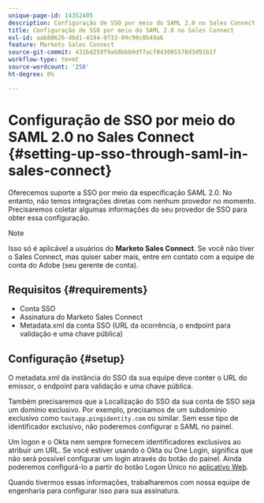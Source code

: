 ```yaml
---
unique-page-id: 14352405
description: Configuração de SSO por meio do SAML 2.0 no Sales Connect - Documentação do Marketo - Documentação do produto
title: Configuração de SSO por meio do SAML 2.0 no Sales Connect
exl-id: aab80626-d6d1-4194-9733-09c90c0b49a6
feature: Marketo Sales Connect
source-git-commit: 431bd258f9a68bbb9df7acf043085578d3d91b1f
workflow-type: tm+mt
source-wordcount: '258'
ht-degree: 0%

---
```


# Configuração de SSO por meio do SAML 2.0 no Sales Connect {#setting-up-sso-through-saml-in-sales-connect}

Oferecemos suporte a SSO por meio da especificação SAML 2.0. No entanto, não temos integrações diretas com nenhum provedor no momento. Precisaremos coletar algumas informações do seu provedor de SSO para obter essa configuração.

>[!NOTE]
>
>Isso só é aplicável a usuários do **Marketo Sales Connect**. Se você não tiver o Sales Connect, mas quiser saber mais, entre em contato com a equipe de conta do Adobe (seu gerente de conta).

## Requisitos {#requirements}

* Conta SSO
* Assinatura do Marketo Sales Connect
* Metadata.xml da conta SSO (URL da ocorrência, o endpoint para validação e uma chave pública)

## Configuração {#setup}

O metadata.xml da instância do SSO da sua equipe deve conter o URL do emissor, o endpoint para validação e uma chave pública.

Também precisaremos que a Localização do SSO da sua conta de SSO seja um domínio exclusivo. Por exemplo, precisamos de um subdomínio exclusivo como `toutapp.pingidentity.com` ou similar. Sem esse tipo de identificador exclusivo, não poderemos configurar o SAML no painel.

Um logon e o Okta nem sempre fornecem identificadores exclusivos ao atribuir um URL. Se você estiver usando o Okta ou One Login, significa que não será possível configurar um login através do botão do painel. Ainda poderemos configurá-lo a partir do botão Logon Único no [aplicativo Web](https://toutapp.com/login).

Quando tivermos essas informações, trabalharemos com nossa equipe de engenharia para configurar isso para sua assinatura.
